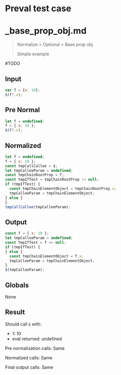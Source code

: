 # Preval test case

# _base_prop_obj.md

> Normalize > Optional > Base prop obj
>
> Simple example

#TODO

## Input

`````js filename=intro
var f = {x: 10};
$(f?.x);
`````

## Pre Normal

`````js filename=intro
let f = undefined;
f = { x: 10 };
$(f?.x);
`````

## Normalized

`````js filename=intro
let f = undefined;
f = { x: 10 };
const tmpCallCallee = $;
let tmpCalleeParam = undefined;
const tmpChainRootProp = f;
const tmpIfTest = tmpChainRootProp != null;
if (tmpIfTest) {
  const tmpChainElementObject = tmpChainRootProp.x;
  tmpCalleeParam = tmpChainElementObject;
} else {
}
tmpCallCallee(tmpCalleeParam);
`````

## Output

`````js filename=intro
const f = { x: 10 };
let tmpCalleeParam = undefined;
const tmpIfTest = f == null;
if (tmpIfTest) {
} else {
  const tmpChainElementObject = f.x;
  tmpCalleeParam = tmpChainElementObject;
}
$(tmpCalleeParam);
`````

## Globals

None

## Result

Should call `$` with:
 - 1: 10
 - eval returned: undefined

Pre normalization calls: Same

Normalized calls: Same

Final output calls: Same
